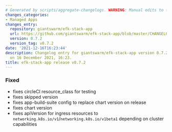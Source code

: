 ```yaml
---
# Generated by scripts/aggregate-changelogs. WARNING: Manual edits to this files will be overwritten.
changes_categories:
- Managed Apps
changes_entry:
  repository: giantswarm/efk-stack-app
  url: https://github.com/giantswarm/efk-stack-app/blob/master/CHANGELOG.md#072---2021-12-16
  version: 0.7.2
  version_tag: v0.7.2
date: '2021-12-16T16:23:44'
description: Changelog entry for giantswarm/efk-stack-app version 0.7.2, published
  on 16 December 2021, 16:23.
title: efk-stack-app release v0.7.2
---
```


### Fixed
- fixes circleCI resource_class for testing
- fixes skipped version
- fixes app-build-suite config to replace chart version on release
- fixes chart version
- fixes apiVersion for ingress resources to `networking.k8s.io/v1`/`networking.k8s.io/v1beta1` depending on cluster capabilities

